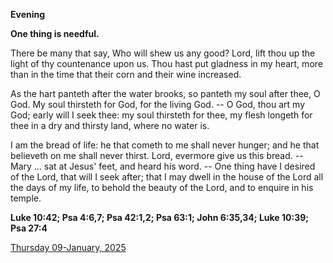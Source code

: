 **Evening**

**One thing is needful.**
 
There be many that say, Who will shew us any good? Lord, lift thou up the light of thy countenance upon us. Thou hast put gladness in my heart, more than in the time that their corn and their wine increased.
 
As the hart panteth after the water brooks, so panteth my soul after thee, O God. My soul thirsteth for God, for the living God. -- O God, thou art my God; early will I seek thee: my soul thirsteth for thee, my flesh longeth for thee in a dry and thirsty land, where no water is.
 
I am the bread of life: he that cometh to me shall never hunger; and he that believeth on me shall never thirst. Lord, evermore give us this bread. -- Mary ... sat at Jesus' feet, and heard his word. -- One thing have I desired of the Lord, that will I seek after; that I may dwell in the house of the Lord all the days of my life, to behold the beauty of the Lord, and to enquire in his temple.  

**Luke 10:42; Psa 4:6,7; Psa 42:1,2; Psa 63:1; John 6:35,34; Luke 10:39; Psa 27:4**

[Thursday 09-January, 2025](https://t.me/daily_light)
